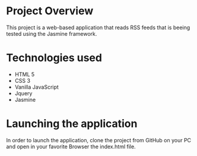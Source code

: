 # Project Overview

This project is a web-based application that reads RSS feeds that is beeing tested using the Jasmine framework.

# Technologies used

- HTML 5
- CSS 3
- Vanilla JavaScript
- Jquery
- Jasmine

# Launching the application

In order to launch the application, clone the project from GitHub on your PC and open in your favorite Browser the index.html file.